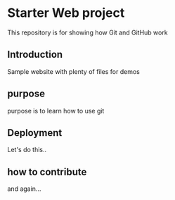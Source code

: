 # Starter Web project

This repository is for showing how Git and GitHub work

## Introduction

Sample website with plenty of files for demos

## purpose

purpose is to learn how to use git

## Deployment

Let's do this..

## how to contribute

and again...